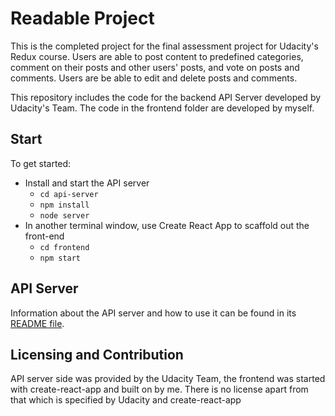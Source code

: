 # Readable Project

This is the completed project for the final assessment project for Udacity's Redux course. Users are able to post content to predefined categories, comment on their posts and other users' posts, and vote on posts and comments. Users are be able to edit and delete posts and comments.

This repository includes the code for the backend API Server developed by Udacity's Team.
The code in the frontend folder are developed by myself.

## Start
To get started:

* Install and start the API server
    - `cd api-server`
    - `npm install`
    - `node server`
* In another terminal window, use Create React App to scaffold out the front-end
    - `cd frontend`
    - `npm start`

## API Server

Information about the API server and how to use it can be found in its [README file](api-server/README.md).


## Licensing and Contribution

API server side was provided by the Udacity Team, the frontend was started with create-react-app and built on by me.
There is no license apart from that which is specified by Udacity and create-react-app
